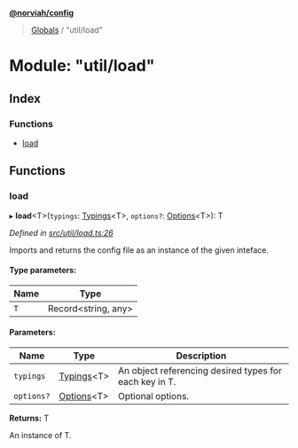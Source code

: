 **[@norviah/config](../README.md)**

> [Globals](../globals.md) / "util/load"

# Module: "util/load"

## Index

### Functions

* [load](_util_load_.md#load)

## Functions

### load

▸ **load**\<T>(`typings`: [Typings](_types_typings_.md#typings)\<T>, `options?`: [Options](../interfaces/_types_options_.options.md)\<T>): T

*Defined in [src/util/load.ts:26](https://github.com/Norviah/config/blob/54727f7/src/util/load.ts#L26)*

Imports and returns the config file as an instance of the given inteface.

#### Type parameters:

Name | Type |
------ | ------ |
`T` | Record\<string, any> |

#### Parameters:

Name | Type | Description |
------ | ------ | ------ |
`typings` | [Typings](_types_typings_.md#typings)\<T> | An object referencing desired types for each key in T. |
`options?` | [Options](../interfaces/_types_options_.options.md)\<T> | Optional options. |

**Returns:** T

An instance of T.
